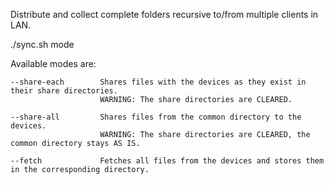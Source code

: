 Distribute and collect complete folders recursive to/from multiple clients in LAN.

./sync.sh mode

Available modes are:
    
    --share-each        Shares files with the devices as they exist in their share directories.
                        WARNING: The share directories are CLEARED.
                        
    --share-all         Shares files from the common directory to the devices.
                        WARNING: The share directories are CLEARED, the common directory stays AS IS.
                        
    --fetch             Fetches all files from the devices and stores them in the corresponding directory.

